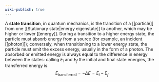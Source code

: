 ```yaml
---
wiki-publish: true
---
```

A **state transition**, in quantum mechanics, is the transition of a [[particle]] from one [[Stationary state|energy eigenstate]] to another, which may be higher or lower [[energy]]. During a transition to a higher energy state, the particle must absorb energy from a source (for example, an incident [[photon]]); conversely, when transitioning to a lower energy state, the particle must emit the excess energy, usually in the form of a photon. The absorbed or emitted energy is always equal to the difference in energy between the states: calling $E_{i}$ and $E_{f}$ the initial and final state energies, the transferred energy is
$$E_{\text{transferred}}=-\Delta E=E_{i}-E_{f}$$
